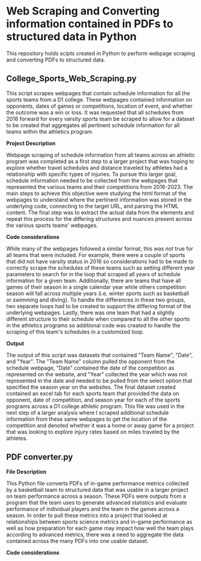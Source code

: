 # Web Scraping and Converting information contained in PDFs to structured data in Python
This repository holds scipts created in Python to perform webpage scraping and converting PDFs to structured data.

## College_Sports_Web_Scraping.py

This script scrapes webpages that contain schedule information for all the sports teams from a D1 college. These webpages contained information on opponents, dates of games or competitions, location of event, and whether the outcome was a win or loss. It was requested that all schedules from 2016 forward for every varsity sports team be scraped to allow for a dataset to be created that aggregates all pertinent schedule information for all teams within the athletics program. 

**Project Description**

Webpage scraping of schedule information from all teams across an athletic program was completed as a first step to a larger project that was hoping to explore whether travel schedules and distance traveled by athletes had a relationship with specific types of injuries. To pursue this larger goal, schedule information needed to be collected from the webpages that represented the various teams and their competitions from 2016-2023. The main steps to achieve this objective were studying the html format of the webpages to understand where the pertinent information was stored in the underlying code, connecting to the target URL, and parsing the HTML content. The final step was to extract the actual data from the elements and repeat this process for the differing structures and nuances present across the various sports teams' webpages.

**Code considerations**

While many of the webpages followed a similar format, this was not true for all teams that were included. For example, there were a couple of sports that did not have varsity status in 2016 so considerations had to be made to correctly scrape the schedules of these teams such as setting different year parameters to search for in the loop that scraped all years of schedule information for a given team. Additionally, there are teams that have all games of their season in a single calendar year while others competition season will fall across multiple years (i.e. winter sports such as basketball or swimming and diving). To handle the differences in these two groups, two separate loops had to be created to support the differing format of the underlying webpages. Lastly, there was one team that had a slightly different structure to their schedule when compared to all the other sports in the athletics programs so additional code was created to handle the scraping of this team's schedules in a customized loop.

**Output**

The output of this script was datasets that contained "Team Name", "Date", and "Year". The "Team Name" column pulled the opponent from the schedule webpage, "Date" contained the date of the competition as represented on the website, and "Year" collected the year which was not represented in the date and needed to be pulled from the select option that specified the season year on the websites. The final dataset created contained an excel tab for each sports team that provided the data on opponent, date of competition, and season year for each of the sports programs across a D1 college athletic program. This file was used in the next step of a larger analysis where I scraped additional schedule information from these same webpages to get the location of the competition and denoted whether it was a home or away game for a project that was looking to explore injury rates based on miles traveled by the athletes.

## PDF converter.py

**File Description**

This Python file converts PDFs of in-game performance metrics collected by a basketball team to structured data that was usable in a larger project on team performance across a season. These PDFs were outputs from a program that the team uses to generate advanced statistics and evaluate performance of individual players and the team in the games across a season. In order to pull these metrics into a project that looked at relationships between sports science metrics and in-game performance as well as how preparation for each game may impact how well the team plays according to advanced metrics, there was a need to aggregate the data contained across the many PDFs into one usable dataset.

**Code considerations**

